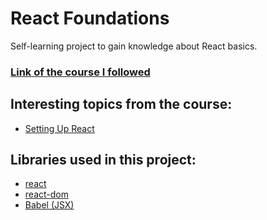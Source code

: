 # React Foundations
 Self-learning project to gain knowledge about React basics.

### [Link of the course I followed](https://nextjs.org/learn/react-foundations)

## Interesting topics from the course:
- [Setting Up React](https://nextjs.org/learn/react-foundations/getting-started-with-react)

## Libraries used in this project:
- [react](https://unpkg.com/react@18/umd/react.development.js)
- [react-dom](https://unpkg.com/react-dom@18/umd/react-dom.development.js)
- [Babel (JSX)](https://unpkg.com/@babel/standalone/babel.min.js)